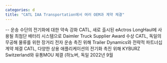 ```yaml
---
categories: d
title: "CATL IAA Transportation에서 여러 OEM과 계약 체결"
---
```

-- 운송&nbsp;수단의&nbsp;전기화에&nbsp;대한&nbsp;약속&nbsp;강화                CATL, 새로 출시된 eActros LongHaul에 사용될 최첨단 배터리 시스템으로 Daimler Truck Supplier Award 수상   CATL, 독일의 무공해 물류를 위한 장거리 전자 운송 촉진 위해 Trailer Dynamics와 전략적 파트너십 계약 체결   CATL, 다양한 상용 애플리케이션의 전기화 촉진 위해 KYBURZ Switzerland와 유통MOU 체결    (하노버, 독일 2022년 9월 